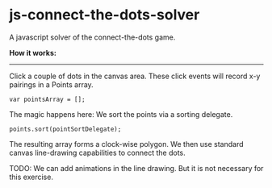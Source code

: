 # js-connect-the-dots-solver

A javascript solver of the connect-the-dots game.



**How it works:**


---

Click a couple of dots in the canvas area.  These click events will record x-y pairings in a Points array.

	var pointsArray = [];

The magic happens here:  We sort the points via a sorting delegate.

	points.sort(pointSortDelegate);

The resulting array forms a clock-wise polygon.  We then use standard canvas line-drawing capabilities to connect the dots.

TODO:  We can add animations in the line drawing.  But it is not necessary for this exercise.
